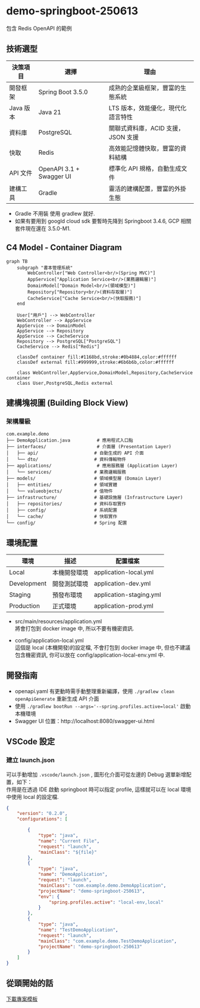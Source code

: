 # demo-springboot-250613
包含 Redis OpenAPI 的範例

## 技術選型

| 決策項目 | 選擇 | 理由 |
|----------|------|------|
| 開發框架 | Spring Boot 3.5.0 | 成熟的企業級框架，豐富的生態系統 |
| Java 版本 | Java 21 | LTS 版本，效能優化，現代化語言特性 |
| 資料庫 | PostgreSQL | 關聯式資料庫，ACID 支援，JSON 支援 |
| 快取 | Redis | 高效能記憶體快取，豐富的資料結構 |
| API 文件 | OpenAPI 3.1 + Swagger UI | 標準化 API 規格，自動生成文件 |
| 建構工具 | Gradle | 靈活的建構配置，豐富的外掛生態 |

- Gradle 不用裝 使用 gradlew 就好.
- 如果有要用到 googld cloud sdk 要暫時先降到 Springboot 3.4.6, GCP 相關套件現在還在 3.5.0-M1.

## C4 Model - Container Diagram

```mermaid
graph TB
    subgraph "書本管理系統"
        WebController["Web Controller<br/>(Spring MVC)"]
        AppService["Application Service<br/>(業務邏輯層)"]
        DomainModel["Domain Model<br/>(領域模型)"]
        Repository["Repository<br/>(資料存取層)"]
        CacheService["Cache Service<br/>(快取服務)"]
    end
    
    User["用戶"] --> WebController
    WebController --> AppService
    AppService --> DomainModel
    AppService --> Repository
    AppService --> CacheService
    Repository --> PostgreSQL["PostgreSQL"]
    CacheService --> Redis["Redis"]
    
    classDef container fill:#1168bd,stroke:#0b4884,color:#ffffff
    classDef external fill:#999999,stroke:#6b6b6b,color:#ffffff
    
    class WebController,AppService,DomainModel,Repository,CacheService container
    class User,PostgreSQL,Redis external
```

## 建構塊視圖 (Building Block View)

### 架構層級

```
com.example.demo
├── DemoApplication.java          # 應用程式入口點
├── interfaces/                   # 介面層 (Presentation Layer)
│   ├── api/                     # 自動生成的 API 介面
│   └── dto/                     # 資料傳輸物件
├── applications/                 # 應用服務層 (Application Layer)
│   └── services/                # 業務邏輯服務
├── models/                      # 領域模型層 (Domain Layer)
│   ├── entities/                # 領域實體
│   └── valueobjects/            # 值物件
├── infrastructure/              # 基礎設施層 (Infrastructure Layer)
│   ├── repositories/            # 資料存取實作
│   ├── config/                  # 系統配置
│   └── cache/                   # 快取實作
└── config/                      # Spring 配置
```

## 環境配置

| 環境 | 描述 | 配置檔案 |
|------|------|----------|
| Local | 本機開發環境 | application-local.yml |
| Development | 開發測試環境 | application-dev.yml |
| Staging | 預發布環境 | application-staging.yml |
| Production | 正式環境 | application-prod.yml |

- src/main/resources/application.yml  
  將會打包到 docker image 中, 所以不要有機密資訊.

- config/application-local.yml  
  這個是 local (本機開發)的設定檔, 不會打包到 docker image 中, 但也不建議包含機密資訊, 你可以放在 config/application-local-env.yml 中.

##  開發指南

- openapi.yaml 有更動時需手動整理重新編譯，使用 `./gradlew clean openApiGenerate` 重新生成 API 介面
- 使用 `./gradlew bootRun --args='--spring.profiles.active=local'` 啟動本機環境
- Swagger UI 位置：http://localhost:8080/swagger-ui.html


## VSCode 設定

### 建立 launch.json

可以手動增加 `.vscode/launch.json` , 圖形化介面可從左邊的 Debug 選單新增配置，如下：  
作用是在透過 IDE 啟動 springboot 時可以指定 profile, 這樣就可以在 local 環境中使用 local 的設定檔.
``` json
{
    "version": "0.2.0",
    "configurations": [

        {
            "type": "java",
            "name": "Current File",
            "request": "launch",
            "mainClass": "${file}"
        },
        {
            "type": "java",
            "name": "DemoApplication",
            "request": "launch",
            "mainClass": "com.example.demo.DemoApplication",
            "projectName": "demo-springboot-250613",
            "env": {
                "spring.profiles.active": "local-env,local"
            }
        },
        {
            "type": "java",
            "name": "TestDemoApplication",
            "request": "launch",
            "mainClass": "com.example.demo.TestDemoApplication",
            "projectName": "demo-springboot-250613"
        }
    ]
}
```

## 從頭開始的話

[下載專案模板](https://start.spring.io/#!type=gradle-project&language=java&platformVersion=3.5.0&packaging=jar&jvmVersion=21&groupId=com.example&artifactId=demo&name=demo&description=Demo%20project%20for%20Spring%20Boot&packageName=com.example.demo&dependencies=lombok,devtools,configuration-processor,docker-compose,web,data-jpa,oauth2-resource-server,liquibase,postgresql,data-redis,validation,cache,actuator,sbom-cyclone-dx,otlp-metrics,testcontainers,distributed-tracing,prometheus)


